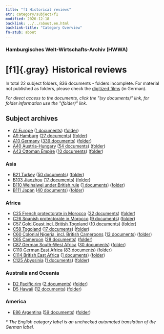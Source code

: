 ```yaml
---
title: "f1 Historical reviews"
etr: category/subject/f1
modified: 2020-12-18
backlink: ../../about.en.html
backlink-title: "Category Overview"
fn-stub: about
---
```


### Hamburgisches Welt-Wirtschafts-Archiv (HWWA)
# [f1]{.gray}&#8201; Historical reviews&#160; 





In total 22 subject folders, 836 documents - folders incomplete.
For material not published as folders, please check the [digitized films](/film/h1_sh) (in German).

_For direct access to the documents, click the "(xy documents)" link, for folder information use the "(folder)" link._

## Subject archives


- [A1 Europe](../../../geo/about.en.html#A1) (<a href="https://dfg-viewer.de/show/?tx_dlf[id]=https://pm20.zbw.eu/mets/sh/1408xx/140892/1442xx/144283/public.mets.en.xml" target="_blank">1 documents</a>) ([folder](http://purl.org/pressemappe20/folder/sh/140892,144283))
- [A9 Hamburg](../../../geo/about.en.html#A9) (<a href="https://dfg-viewer.de/show/?tx_dlf[id]=https://pm20.zbw.eu/mets/sh/1409xx/140905/1442xx/144283/public.mets.en.xml" target="_blank">27 documents</a>) ([folder](http://purl.org/pressemappe20/folder/sh/140905,144283))
- [A10 Germany](../../../geo/about.en.html#A10) (<a href="https://dfg-viewer.de/show/?tx_dlf[id]=https://pm20.zbw.eu/mets/sh/1261xx/126128/1442xx/144283/public.mets.en.xml" target="_blank">339 documents</a>) ([folder](http://purl.org/pressemappe20/folder/sh/126128,144283))
- [A40 Austria-Hungary](../../../geo/about.en.html#A40) (<a href="https://dfg-viewer.de/show/?tx_dlf[id]=https://pm20.zbw.eu/mets/sh/1261xx/126127/1442xx/144283/public.mets.en.xml" target="_blank">54 documents</a>) ([folder](http://purl.org/pressemappe20/folder/sh/126127,144283))
- [A43 Ottoman Empire](../../../geo/about.en.html#A43) (<a href="https://dfg-viewer.de/show/?tx_dlf[id]=https://pm20.zbw.eu/mets/sh/1410xx/141034/1442xx/144283/public.mets.en.xml" target="_blank">10 documents</a>) ([folder](http://purl.org/pressemappe20/folder/sh/141034,144283))

### Asia

- [B21 Turkey](../../../geo/about.en.html#B21) (<a href="https://dfg-viewer.de/show/?tx_dlf[id]=https://pm20.zbw.eu/mets/sh/1411xx/141111/1442xx/144283/public.mets.en.xml" target="_blank">50 documents</a>) ([folder](http://purl.org/pressemappe20/folder/sh/141111,144283))
- [B103 Jiaozhou](../../../geo/about.en.html#B103) (<a href="https://dfg-viewer.de/show/?tx_dlf[id]=https://pm20.zbw.eu/mets/sh/1261xx/126163/1442xx/144283/public.mets.en.xml" target="_blank">17 documents</a>) ([folder](http://purl.org/pressemappe20/folder/sh/126163,144283))
- [B110 Weihaiwei under British rule](../../../geo/about.en.html#B110) (<a href="https://dfg-viewer.de/show/?tx_dlf[id]=https://pm20.zbw.eu/mets/sh/1412xx/141271/1442xx/144283/public.mets.en.xml" target="_blank">1 documents</a>) ([folder](http://purl.org/pressemappe20/folder/sh/141271,144283))
- [B111 Japan](../../../geo/about.en.html#B111) (<a href="https://dfg-viewer.de/show/?tx_dlf[id]=https://pm20.zbw.eu/mets/sh/1412xx/141272/1442xx/144283/public.mets.en.xml" target="_blank">40 documents</a>) ([folder](http://purl.org/pressemappe20/folder/sh/141272,144283))

### Africa

- [C25 French protectorate in Morocco](../../../geo/about.en.html#C25) (<a href="https://dfg-viewer.de/show/?tx_dlf[id]=https://pm20.zbw.eu/mets/sh/1413xx/141358/1442xx/144283/public.mets.en.xml" target="_blank">32 documents</a>) ([folder](http://purl.org/pressemappe20/folder/sh/141358,144283))
- [C26 Spanish protectorate in Morocco](../../../geo/about.en.html#C26) (<a href="https://dfg-viewer.de/show/?tx_dlf[id]=https://pm20.zbw.eu/mets/sh/1413xx/141359/1442xx/144283/public.mets.en.xml" target="_blank">9 documents</a>) ([folder](http://purl.org/pressemappe20/folder/sh/141359,144283))
- [C57 Gold Coast incl. British Togoland](../../../geo/about.en.html#C57) (<a href="https://dfg-viewer.de/show/?tx_dlf[id]=https://pm20.zbw.eu/mets/sh/1414xx/141406/1442xx/144283/public.mets.en.xml" target="_blank">10 documents</a>) ([folder](http://purl.org/pressemappe20/folder/sh/141406,144283))
- [C58 Togoland](../../../geo/about.en.html#C58) (<a href="https://dfg-viewer.de/show/?tx_dlf[id]=https://pm20.zbw.eu/mets/sh/1414xx/141408/1442xx/144283/public.mets.en.xml" target="_blank">17 documents</a>) ([folder](http://purl.org/pressemappe20/folder/sh/141408,144283))
- [C60 Colonial Nigeria, incl. British Cameroons](../../../geo/about.en.html#C60) (<a href="https://dfg-viewer.de/show/?tx_dlf[id]=https://pm20.zbw.eu/mets/sh/1414xx/141409/1442xx/144283/public.mets.en.xml" target="_blank">13 documents</a>) ([folder](http://purl.org/pressemappe20/folder/sh/141409,144283))
- [C65 Cameroon](../../../geo/about.en.html#C65) (<a href="https://dfg-viewer.de/show/?tx_dlf[id]=https://pm20.zbw.eu/mets/sh/1414xx/141410/1442xx/144283/public.mets.en.xml" target="_blank">28 documents</a>) ([folder](http://purl.org/pressemappe20/folder/sh/141410,144283))
- [C87 German South-West Africa](../../../geo/about.en.html#C87) (<a href="https://dfg-viewer.de/show/?tx_dlf[id]=https://pm20.zbw.eu/mets/sh/1414xx/141450/1442xx/144283/public.mets.en.xml" target="_blank">30 documents</a>) ([folder](http://purl.org/pressemappe20/folder/sh/141450,144283))
- [C110 German East Africa](../../../geo/about.en.html#C110) (<a href="https://dfg-viewer.de/show/?tx_dlf[id]=https://pm20.zbw.eu/mets/sh/1414xx/141471/1442xx/144283/public.mets.en.xml" target="_blank">83 documents</a>) ([folder](http://purl.org/pressemappe20/folder/sh/141471,144283))
- [C114 British East Africa](../../../geo/about.en.html#C114) (<a href="https://dfg-viewer.de/show/?tx_dlf[id]=https://pm20.zbw.eu/mets/sh/1414xx/141473/1442xx/144283/public.mets.en.xml" target="_blank">1 documents</a>) ([folder](http://purl.org/pressemappe20/folder/sh/141473,144283))
- [C125 Abyssinia](../../../geo/about.en.html#C125) (<a href="https://dfg-viewer.de/show/?tx_dlf[id]=https://pm20.zbw.eu/mets/sh/1414xx/141482/1442xx/144283/public.mets.en.xml" target="_blank">1 documents</a>) ([folder](http://purl.org/pressemappe20/folder/sh/141482,144283))

### Australia and Oceania

- [D2 Pacific rim](../../../geo/about.en.html#D2) (<a href="https://dfg-viewer.de/show/?tx_dlf[id]=https://pm20.zbw.eu/mets/sh/1415xx/141593/1442xx/144283/public.mets.en.xml" target="_blank">2 documents</a>) ([folder](http://purl.org/pressemappe20/folder/sh/141593,144283))
- [D5 Hawaii](../../../geo/about.en.html#D5) (<a href="https://dfg-viewer.de/show/?tx_dlf[id]=https://pm20.zbw.eu/mets/sh/1415xx/141595/1442xx/144283/public.mets.en.xml" target="_blank">12 documents</a>) ([folder](http://purl.org/pressemappe20/folder/sh/141595,144283))

### America

- [E86 Argentina](../../../geo/about.en.html#E86) (<a href="https://dfg-viewer.de/show/?tx_dlf[id]=https://pm20.zbw.eu/mets/sh/1416xx/141692/1442xx/144283/public.mets.en.xml" target="_blank">59 documents</a>) ([folder](http://purl.org/pressemappe20/folder/sh/141692,144283))


_* The English category label is an unchecked automated translation of the German label._

